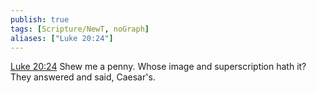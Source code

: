 ```yaml
---
publish: true
tags: [Scripture/NewT, noGraph]
aliases: ["Luke 20:24"]
---
```

[Luke 20:24](https://churchofjesuschrist.org/study/scriptures/nt/luke/20?lang=eng&id=p24#p24) Shew me a penny. Whose image and superscription hath it? They answered and said, Caesar's.
